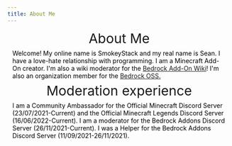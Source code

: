 ```yaml
---
title: About Me
---
```


<div>
    <div class="info-section">
        <div class="info-header" style="text-align: center">
            <span style="font-size: 30px">About Me</span>
        </div>
        <div style="margin: 0.5em 0.8em;">
            <span style="color: #000000">Welcome! My online name is SmokeyStack and my real name is Sean. I have a love-hate relationship with programming. I am a Minecraft Add-On creator. I&#39;m also a wiki moderator for the <a href="https://wiki.bedrock.dev/">Bedrock Add-On Wiki</a>! I'm also an organization member for the <a href="https://github.com/Bedrock-OSS">Bedrock OSS.</a></span>
        </div>
        <div class="info-header" style="text-align: center">
            <span style="font-size: 30px">Moderation experience</span>
        </div>
        <div style="margin: 0.5em 0.8em;">
            <span style="color: #000000">I am a Community Ambassador for the Official Minecraft Discord Server (23/07/2021-Current) and the Official Minecraft Legends Discord Server (16/06/2022-Current). I am a moderator for the Bedrock Addons Discord Server (26/11/2021-Current). I was a Helper for the Bedrock Addons Discord Server (11/09/2021-26/11/2021).</span>
        </div>
    </div>
</div>
